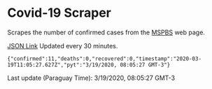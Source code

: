 # Covid-19 Scraper

Scrapes the number of confirmed cases from the [MSPBS](https://www.mspbs.gov.py/covid-19.php) web page.

[JSON Link](https://jmayalag.github.io/covid19-scrape/cases.json)
Updated every 30 minutes.
```
{"confirmed":11,"deaths":0,"recovered":0,"timestamp":"2020-03-19T11:05:27.627Z","pyt":"3/19/2020, 08:05:27 GMT-3"}
```
Last update (Paraguay Time): 3/19/2020, 08:05:27 GMT-3